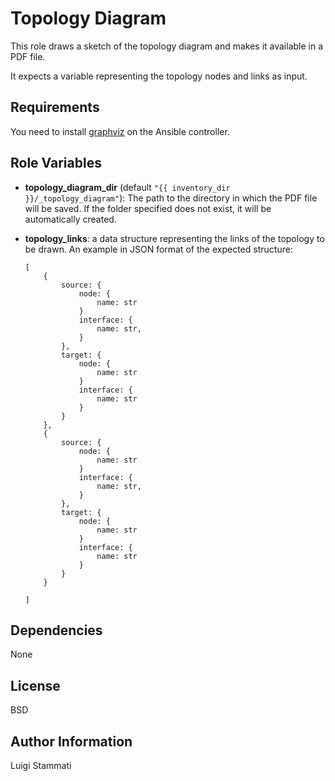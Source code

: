 Topology Diagram
=========

This role draws a sketch of the topology diagram and makes it available in a PDF file. 

It expects a variable representing the topology nodes and links as input.

Requirements
------------

You need to install [graphviz](http://www.graphviz.org/download/) on the Ansible controller.

Role Variables
--------------

* __topology_diagram_dir__ (default `"{{ inventory_dir }}/_topology_diagram"`): The path to
the directory in which the PDF file will be saved. If the folder specified does 
not exist, it will be automatically created.
* __topology_links__: a data structure representing the links of the topology to be drawn. 
An example in JSON format of the expected structure:

    ```
    [
        {
            source: {
                node: {
                    name: str
                }
                interface: {
                    name: str,
                }
            },
            target: {
                node: {
                    name: str
                }
                interface: {
                    name: str
                }
            }
        },
        {
            source: {
                node: {
                    name: str
                }
                interface: {
                    name: str,
                }
            },
            target: {
                node: {
                    name: str
                }
                interface: {
                    name: str
                }
            }
        } 
            
    ]
    ```
Dependencies
------------

None

License
-------

BSD

Author Information
------------------

Luigi Stammati

